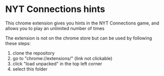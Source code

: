 # NYT Connections hints
This chrome extension gives you hints in the NYT Connections game, and allows you to play an unlimited number of times

The extension is not on the chrome store but can be used by following these steps:

1. clone the repository
2. go to "chrome://extensions/" (link not clickable)
3. click "load unpacked" in the top left corner
4. select this folder
